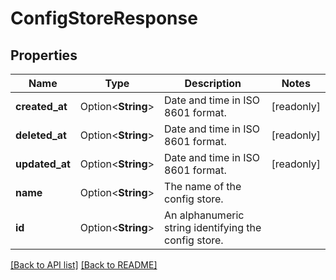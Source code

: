 # ConfigStoreResponse

## Properties

Name | Type | Description | Notes
------------ | ------------- | ------------- | -------------
**created_at** | Option<**String**> | Date and time in ISO 8601 format. | [readonly]
**deleted_at** | Option<**String**> | Date and time in ISO 8601 format. | [readonly]
**updated_at** | Option<**String**> | Date and time in ISO 8601 format. | [readonly]
**name** | Option<**String**> | The name of the config store. | 
**id** | Option<**String**> | An alphanumeric string identifying the config store. | 

[[Back to API list]](../README.md#documentation-for-api-endpoints) [[Back to README]](../README.md)


